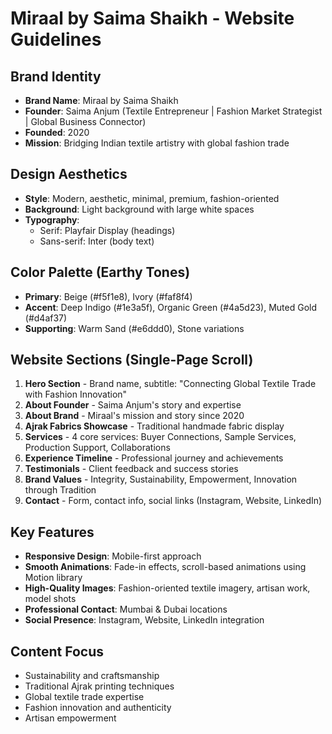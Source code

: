 # Miraal by Saima Shaikh - Website Guidelines

## Brand Identity
- **Brand Name**: Miraal by Saima Shaikh
- **Founder**: Saima Anjum (Textile Entrepreneur | Fashion Market Strategist | Global Business Connector)
- **Founded**: 2020
- **Mission**: Bridging Indian textile artistry with global fashion trade

## Design Aesthetics
- **Style**: Modern, aesthetic, minimal, premium, fashion-oriented
- **Background**: Light background with large white spaces
- **Typography**: 
  - Serif: Playfair Display (headings)
  - Sans-serif: Inter (body text)

## Color Palette (Earthy Tones)
- **Primary**: Beige (#f5f1e8), Ivory (#faf8f4)
- **Accent**: Deep Indigo (#1e3a5f), Organic Green (#4a5d23), Muted Gold (#d4af37)
- **Supporting**: Warm Sand (#e6ddd0), Stone variations

## Website Sections (Single-Page Scroll)
1. **Hero Section** - Brand name, subtitle: "Connecting Global Textile Trade with Fashion Innovation"
2. **About Founder** - Saima Anjum's story and expertise
3. **About Brand** - Miraal's mission and story since 2020
4. **Ajrak Fabrics Showcase** - Traditional handmade fabric display
5. **Services** - 4 core services: Buyer Connections, Sample Services, Production Support, Collaborations
6. **Experience Timeline** - Professional journey and achievements
7. **Testimonials** - Client feedback and success stories
8. **Brand Values** - Integrity, Sustainability, Empowerment, Innovation through Tradition
9. **Contact** - Form, contact info, social links (Instagram, Website, LinkedIn)

## Key Features
- **Responsive Design**: Mobile-first approach
- **Smooth Animations**: Fade-in effects, scroll-based animations using Motion library
- **High-Quality Images**: Fashion-oriented textile imagery, artisan work, model shots
- **Professional Contact**: Mumbai & Dubai locations
- **Social Presence**: Instagram, Website, LinkedIn integration

## Content Focus
- Sustainability and craftsmanship
- Traditional Ajrak printing techniques
- Global textile trade expertise
- Fashion innovation and authenticity
- Artisan empowerment